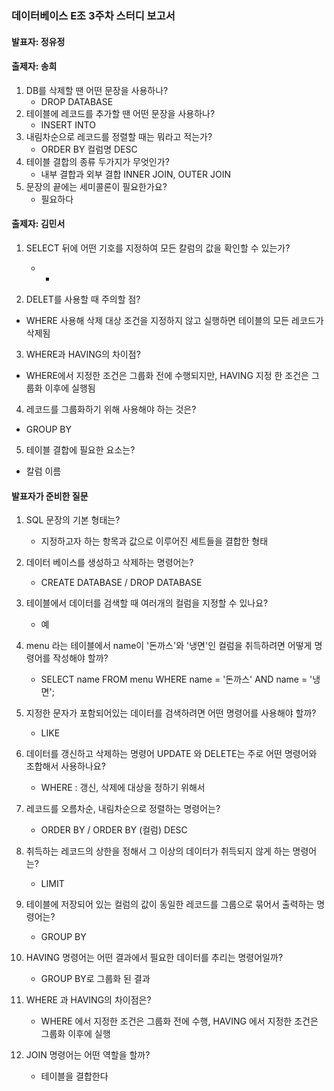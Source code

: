 ### 데이터베이스 E조 3주차 스터디 보고서



#### 발표자: 정유정



#### 출제자: 송희

1. DB를 삭제할 땐 어떤 문장을 사용하나?
   - DROP DATABASE
2. 테이블에 레코드를 추가할 땐 어떤 문장을 사용하나?
   - INSERT INTO
3. 내림차순으로 레코드를 정렬할 때는 뭐라고 적는가?
   - ORDER BY 컬럼명 DESC
4. 테이블 결합의 종류 두가지가 무엇인가?
   - 내부 결합과 외부 결합 INNER JOIN, OUTER JOIN
5. 문장의 끝에는 세미콜론이 필요한가요?
   - 필요하다

#### 출제자: 김민서

1. SELECT 뒤에 어떤 기호를 지정하여 모든 칼럼의 값을 확인할 수 있는가?
   - *

2. DELET를 사용할 때 주의할 점? 
- WHERE 사용해 삭제 대상 조건을 지정하지 않고 실행하면 테이블의 모든  레코드가 삭제됨
3. WHERE과 HAVING의 차이점?
- WHERE에서 지정한 조건은 그룹화 전에 수행되지만, HAVING 지정 한 조건은 그룹화 이후에 실행됨
4. 레코드를 그룹화하기 위해 사용해야 하는 것은?
- GROUP BY
5. 테이블 결합에 필요한 요소는?
- 칼럼 이름



#### 발표자가 준비한 질문

1. SQL 문장의 기본 형태는?
    - 지정하고자 하는 항목과 값으로 이루어진 세트들을 결합한 형태

2. 데이터 베이스를 생성하고 삭제하는 명령어는?
   - CREATE DATABASE / DROP DATABASE

3.  테이블에서 데이터를 검색할 때 여러개의 컬럼을 지정할 수 있나요?
     - 예

4. menu 라는 테이블에서 name이 '돈까스'와 '냉면'인 컬럼을 취득하려면 어떻게 명령어를 작성해야 할까?
   - SELECT name FROM menu WHERE name = '돈까스' AND name = '냉면';

5. 지정한 문자가 포함되어있는 데이터를 검색하려면 어떤 명령어를 사용해야 할까?
   - LIKE

6. 데이터를 갱신하고 삭제하는 명령어 UPDATE 와  DELETE는 주로 어떤 명령어와 조합해서 사용하나요?
   - WHERE : 갱신, 삭제에 대상을 정하기 위해서

7. 레코드를 오름차순, 내림차순으로 정렬하는 명령어는?
   - ORDER BY / ORDER BY (컬럼) DESC

8. 취득하는 레코드의 상한을 정해서 그 이상의 데이터가 취득되지 않게 하는 명령어는?
   - LIMIT

9. 테이블에 저장되어 있는 컬럼의 값이 동일한 레코드를 그룹으로 묶어서 출력하는 명령어는?
   - GROUP BY

10. HAVING 명령어는 어떤 결과에서 필요한 데이터를 추리는 명령어일까?
    - GROUP BY로 그룹화 된 결과

11. WHERE 과 HAVING의 차이점은?
    - WHERE 에서 지정한 조건은 그룹화 전에 수행, HAVING 에서 지정한 조건은 그룹화 이후에 실행

12. JOIN 명령어는 어떤 역할을 할까?
    - 테이블을 결합한다

